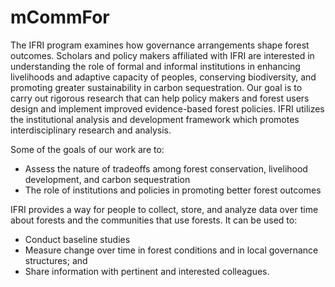 # mCommFor

The IFRI program examines how governance arrangements shape forest outcomes. Scholars and policy makers affiliated with IFRI are interested in understanding the role of formal and informal institutions in enhancing livelihoods and adaptive capacity of peoples, conserving biodiversity, and promoting greater sustainability in carbon sequestration. Our goal is to carry out rigorous research that can help policy makers and forest users design and implement improved evidence-based forest policies. IFRI utilizes the institutional analysis and development framework which promotes interdisciplinary research and analysis.

Some of the goals of our work are to:

- Assess the nature of tradeoffs among forest conservation, livelihood development, and carbon sequestration
- The role of institutions and policies in promoting better forest outcomes

IFRI provides a way for people to collect, store, and analyze data over time about forests and the communities that use forests. It can be used to:

- Conduct baseline studies
- Measure change over time in forest conditions and in local governance structures; and
- Share information with pertinent and interested colleagues.
